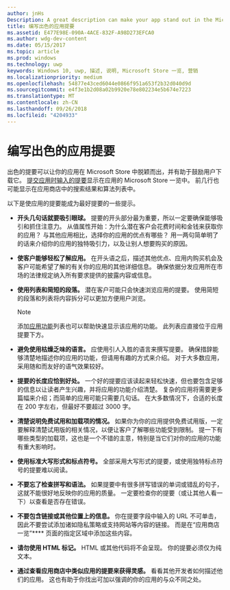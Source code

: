 ```yaml
---
author: jnHs
Description: A great description can make your app stand out in the Microsoft Store and help encourage customers to download it.
title: 编写出色的应用提要
ms.assetid: E477E98E-090A-4ACE-832F-A98D273EFCA0
ms.author: wdg-dev-content
ms.date: 05/15/2017
ms.topic: article
ms.prod: windows
ms.technology: uwp
keywords: Windows 10, uwp, 描述, 说明, Microsoft Store 一览, 营销
ms.localizationpriority: medium
ms.openlocfilehash: 54877e43ced6044e0866f951a653f2b32d040d9d
ms.sourcegitcommit: e4f3e1b2d08a02b9920e78e802234e5b674e7223
ms.translationtype: MT
ms.contentlocale: zh-CN
ms.lasthandoff: 09/26/2018
ms.locfileid: "4204933"
---
```

# <a name="write-a-great-app-description"></a>编写出色的应用提要


出色的提要可以让你的应用在 Microsoft Store 中脱颖而出，并有助于鼓励用户下载它。 [提交应用时输入的提要](create-app-store-listings.md#description)显示在应用的 Microsoft Store 一览中。 前几行也可能显示在应用商店中的搜索结果和算法列表中。


以下是使应用的提要能成为最好提要的一些提示。

-   **开头几句话就要吸引眼球。** 提要的开头部分最为重要，所以一定要确保能够吸引和抓住注意力。 从值属性开始：为什么潜在客户会花费时间和金钱来获取你的应用？ 与其他应用相比，选择你的应用的优点有哪些？ 用一两句简单明了的话来介绍你的应用的独特吸引力，以及让别人想要购买的原因。
-   **使客户能够轻松了解应用。** 在开头语之后，描述其他优点、应用内购买机会及客户可能希望了解的有关你的应用的其他详细信息。 确保依据分发应用所在市场的法律规定纳入所有要求提供的披露内容或信息。
-   **使用列表和简短的段落。** 潜在客户可能只会快速浏览应用的提要。 使用简短的段落和列表将内容拆分可以更加方便用户浏览。

    > [!NOTE]
    > 添加[应用功能](create-app-store-listings.md#app-features)列表也可以帮助快速显示该应用的功能。 此列表应直接位于应用提要下方。

-   **避免使用枯燥乏味的语言。** 应使用引人入胜的语言来撰写提要。 确保措辞能够清楚地描述你的应用的功能，但请用有趣的方式来介绍。 对于大多数应用，采用随和而友好的语气效果较好。
-   **提要的长度应恰到好处。** 一个好的提要应该读起来轻松快速，但也要包含足够的信息以让读者产生兴趣，并将应用的功能介绍清楚。 复杂的应用将需要更多篇幅来介绍；而简单的应用可能只需要几句话。 在大多数情况下，合适的长度在 200 字左右，但最好不要超过 3000 字。
-   **清楚说明免费试用和加载项的情况。** 如果你为你的应用提供免费试用版，一定要解释清楚试用版的相关情况，以便让客户了解哪些功能受到限制。 提一下有哪些类型的加载项，这也是一个不错的主意，特别是当它们对你的应用的功能有重大影响时。
-   **使用标准大写形式和标点符号。** 全部采用大写形式的提要，或使用独特标点符号的提要难以阅读。
-   **不要忘了检查拼写和语法。** 如果提要中有很多拼写错误的单词或错乱的句子，这就不能很好地反映你的应用的质量。 一定要检查你的提要（或让其他人看一下）以查看是否存在错误。
-   **不要包含链接或其他位置上的信息。** 你在提要字段中输入的 URL 不可单击，因此不要尝试添加诸如隐私策略或支持网站等内容的链接。 而是在“应用商店一览”**** 页面的指定区域中添加这些内容。
-   **请勿使用 HTML 标记。** HTML 或其他代码将不会呈现。 你的提要必须仅为纯文本。
-   **通过查看应用商店中类似应用的提要来获得灵感。** 看看其他开发者如何描述他们的应用。 这也有助于你找出可加以强调的你的应用的与众不同之处。

 

 




